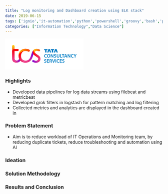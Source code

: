 ```yaml
---
title: "Log monitoring and Dashboard creation using ELK stack"
date: 2019-06-15
tags: ['ignio','it-automation','python','powershell','groovy','bash','postgresql','service-now','email','linux', 'cloud-computing','distributed-systems','elasticsearch','logstash','kibana','beats']
categories: ["Information Technology","Data Science"]
---
```

![TCS Logo](./images/tcs-logo.png)
### Highlights
* Developed data pipelines for log data streams using filebeat and metricbeat
* Developed grok filters in logstash for pattern matching and log filtering
* Collected metrics and analytics are displayed in the dashboard created in 
<!--more-->
### Problem Statement
* Aim is to reduce workload of IT Operations and Monitoring team, by reducing duplicate tickets, reduce troubleshooting and automation using AI
### Ideation

### Solution Methodology

### Results and Conclusion
